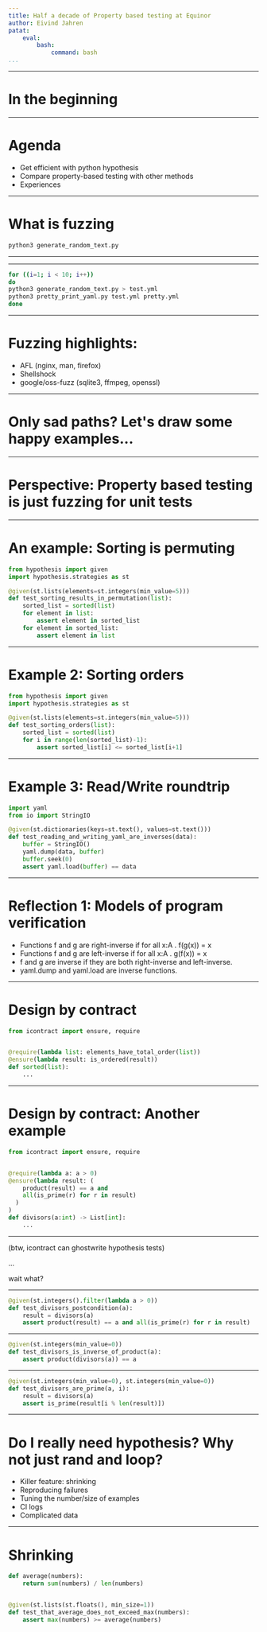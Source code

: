 ```yaml
---
title: Half a decade of Property based testing at Equinor
author: Eivind Jahren
patat:
    eval:
        bash:
            command: bash
...
```



---

# In the beginning

---

# Agenda

* Get efficient with python hypothesis
* Compare property-based testing with other methods
* Experiences

---

# What is fuzzing

```bash
python3 generate_random_text.py
```
---

---------

```bash
for ((i=1; i < 10; i++))
do
python3 generate_random_text.py > test.yml
python3 pretty_print_yaml.py test.yml pretty.yml
done
```
---

# Fuzzing highlights:

* AFL (nginx, man, firefox)
* Shellshock
* google/oss-fuzz (sqlite3, ffmpeg, openssl)

---

# Only sad paths? Let's draw some happy examples...

---

# Perspective: Property based testing is just fuzzing for unit tests

---

# An example: Sorting is permuting


```python
from hypothesis import given
import hypothesis.strategies as st

@given(st.lists(elements=st.integers(min_value=5)))
def test_sorting_results_in_permutation(list):
    sorted_list = sorted(list)
    for element in list:
        assert element in sorted_list
    for element in sorted_list:
        assert element in list
```

---

# Example 2: Sorting orders


```python
from hypothesis import given
import hypothesis.strategies as st

@given(st.lists(elements=st.integers(min_value=5)))
def test_sorting_orders(list):
    sorted_list = sorted(list)
    for i in range(len(sorted_list)-1):
        assert sorted_list[i] <= sorted_list[i+1]
```
---

# Example 3: Read/Write roundtrip


```python
import yaml
from io import StringIO

@given(st.dictionaries(keys=st.text(), values=st.text()))
def test_reading_and_writing_yaml_are_inverses(data):
    buffer = StringIO()
    yaml.dump(data, buffer)
    buffer.seek(0)
    assert yaml.load(buffer) == data

```
---

# Reflection 1: Models of program verification

* Functions f and g are right-inverse if for all x:A . f(g(x)) = x
* Functions f and g are left-inverse if for all x:A . g(f(x)) = x
* f and g are inverse if they are both right-inverse and left-inverse.
* yaml.dump and yaml.load are inverse functions.

---

# Design by contract

```python
from icontract import ensure, require


@require(lambda list: elements_have_total_order(list))
@ensure(lambda result: is_ordered(result))
def sorted(list):
    ...
```

---

# Design by contract: Another example

```python
from icontract import ensure, require


@require(lambda a: a > 0)
@ensure(lambda result: (
    product(result) == a and
    all(is_prime(r) for r in result)
  )
)
def divisors(a:int) -> List[int]:
    ...
```

---

(btw, icontract can ghostwrite hypothesis tests)

...

wait what?

----

```python
@given(st.integers().filter(lambda a > 0))
def test_divisors_postcondition(a):
    result = divisors(a)
    assert product(result) == a and all(is_prime(r) for r in result)
```
----

```python
@given(st.integers(min_value=0))
def test_divisors_is_inverse_of_product(a):
    assert product(divisors(a)) == a

```

----

```python
@given(st.integers(min_value=0), st.integers(min_value=0))
def test_divisors_are_prime(a, i):
    result = divisors(a)
    assert is_prime(result[i % len(result)])
```

----

# Do I really need hypothesis? Why not just rand and loop?

* Killer feature: shrinking
* Reproducing failures
* Tuning the number/size of examples
* CI logs
* Complicated data

----

# Shrinking

```python
def average(numbers):
    return sum(numbers) / len(numbers)


@given(st.lists(st.floats(), min_size=1))
def test_that_average_does_not_exceed_max(numbers):
    assert max(numbers) >= average(numbers)
```
